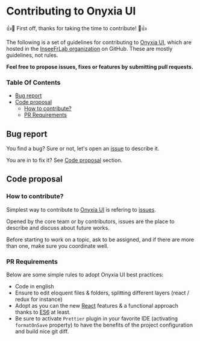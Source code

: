 # Contributing to Onyxia UI

:+1::tada: First off, thanks for taking the time to contribute! :tada::+1:

The following is a set of guidelines for contributing to [Onyxia UI](https://github.com/InseeFrLab/onyxia-ui), which are hosted in the [InseeFrLab organization](https://github.com/InseeFrLab) on GitHub. These are mostly guidelines, not rules.

**Feel free to propose issues, fixes or features by submitting pull requests.**

### Table Of Contents

* [Bug report](#bug-report)
* [Code proposal](#code-proposal)
  * [How to contribute?](#how-to-contribute)
  * [PR Requirements](#pr-requirements)

## Bug report

You find a bug? Sure or not, let's open an [issue](https://github.com/InseeFrLab/onyxia-ui/issues) to describe it.

You are in to fix it? See [Code proposal](#code-proposal) section.

## Code proposal

### How to contribute?

Simplest way to contribute to [Onyxia UI](https://github.com/InseeFrLab/onyxia-ui) is refering to [issues](https://github.com/InseeFrLab/onyxia-ui/issues).

Opened by the core team or by contributors, issues are the place to describe and discuss about future works.

Before starting to work on a topic, ask to be assigned, and if there are more than one, make sure you coordinate well.

### PR Requirements

Below are some simple rules to adopt Onyxia UI best practices:
- Code in english
- Ensure to edit eloquent files & folders, splitting different layers (react / redux for instance)
- Adopt as you can the new [React](https://reactjs.org/docs) features & a functional approach thanks to [ES6](http://es6-features.org) at least.
- Be sure to activate `Prettier` plugin in your favorite IDE (activating `formatOnSave` property) to have the benefits of the project configuration and build nice git diff.
